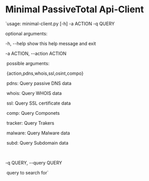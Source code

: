 # Minimal PassiveTotal Api-Client

`usage: minimal-client.py [-h] -a ACTION -q QUERY

optional arguments:

  -h, --help            show this help message and exit

  -a ACTION, --action ACTION

​                        possible arguments:

​                        {action,pdns,whois,ssl,osint,compo} 



​                        pdns: 		   Query passive DNS data 

​                        whois: 		 Query WHOIS data 

​                        ssl: 			Query SSL certificate data 

​                        comp: 		  Query Componets 

​                        tracker: 	       Query Trakers 

​                        malware: 	    Query Malware data 

​                        subd: 		    Query Subdomain data

​                        

  -q QUERY, --query QUERY

​                        query to search for`

